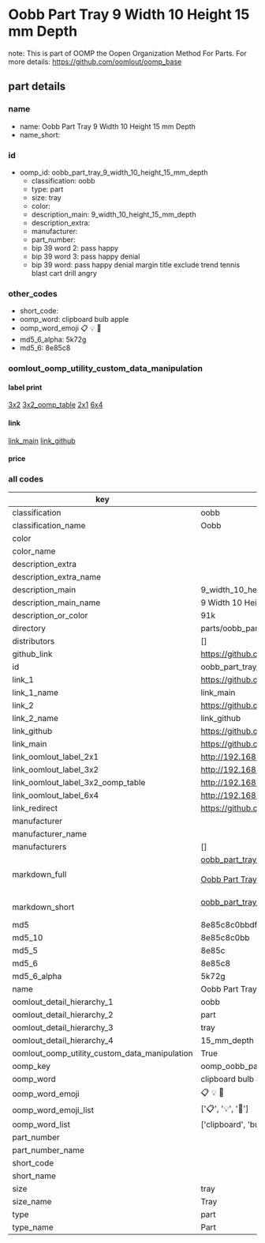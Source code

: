 # Oobb Part Tray 9 Width 10 Height 15 mm Depth  

note: This is part of OOMP the Oopen Organization Method For Parts. For more details: https://github.com/oomlout/oomp_base

##  part details
  







### name
* name: Oobb Part Tray 9 Width 10 Height 15 mm Depth
* name_short: 
### id
* oomp_id: oobb_part_tray_9_width_10_height_15_mm_depth
  * classification: oobb
  * type: part
  * size: tray
  * color: 
  * description_main: 9_width_10_height_15_mm_depth
  * description_extra: 
  * manufacturer: 
  * part_number: 
  * bip 39 word 2: pass happy
  * bip 39 word 3: pass happy denial
  * bip 39 word: pass happy denial margin title exclude trend tennis blast cart drill angry

### other_codes
* short_code: 
* oomp_word: clipboard bulb apple
* oomp_word_emoji :clipboard: :bulb: :apple:
* md5_6_alpha: 5k72g
* md5_6: 8e85c8






### oomlout_oomp_utility_custom_data_manipulation
#### label print
[3x2](http://192.168.1.245:1112/?label=oomp%205k72g)
[3x2_oomp_table](http://192.168.1.108:1112/?label=oomp%205k72g)
[2x1](http://192.168.1.242:1112/?label=oomp%205k72g)
[6x4](http://192.168.1.55:1112/?label=oomp%205k72g)    

#### link

[link_main](https://github.com/oomlout/oomlout_oomp_version_1_messy/tree/main/parts/oobb_part_tray_9_width_10_height_15_mm_depth) [link_github](https://github.com/oomlout/oomlout_oomp_version_1_messy/tree/main/parts/oobb_part_tray_9_width_10_height_15_mm_depth)                             

#### price







### all codes 
| key | value |  
| --- | --- |  
| classification | oobb |  
| classification_name | Oobb |  
| color |  |  
| color_name |  |  
| description_extra |  |  
| description_extra_name |  |  
| description_main | 9_width_10_height_15_mm_depth |  
| description_main_name | 9 Width 10 Height 15 mm Depth |  
| description_or_color | 91k |  
| directory | parts/oobb_part_tray_9_width_10_height_15_mm_depth |  
| distributors | [] |  
| github_link | https://github.com/oomlout/oomlout_oomp_part_src/tree/main/parts/oobb_part_tray_9_width_10_height_15_mm_depth |  
| id | oobb_part_tray_9_width_10_height_15_mm_depth |  
| link_1 | https://github.com/oomlout/oomlout_oomp_version_1_messy/tree/main/parts/oobb_part_tray_9_width_10_height_15_mm_depth |  
| link_1_name | link_main |  
| link_2 | https://github.com/oomlout/oomlout_oomp_version_1_messy/tree/main/parts/oobb_part_tray_9_width_10_height_15_mm_depth |  
| link_2_name | link_github |  
| link_github | https://github.com/oomlout/oomlout_oomp_version_1_messy/tree/main/parts/oobb_part_tray_9_width_10_height_15_mm_depth |  
| link_main | https://github.com/oomlout/oomlout_oomp_version_1_messy/tree/main/parts/oobb_part_tray_9_width_10_height_15_mm_depth |  
| link_oomlout_label_2x1 | http://192.168.1.242:1112/?label=oomp%205k72g |  
| link_oomlout_label_3x2 | http://192.168.1.245:1112/?label=oomp%205k72g |  
| link_oomlout_label_3x2_oomp_table | http://192.168.1.108:1112/?label=oomp%205k72g |  
| link_oomlout_label_6x4 | http://192.168.1.55:1112/?label=oomp%205k72g |  
| link_redirect | https://github.com/oomlout/oomlout_oomp_version_1_messy/tree/main/parts/oobb_part_tray_9_width_10_height_15_mm_depth |  
| manufacturer |  |  
| manufacturer_name |  |  
| manufacturers | [] |  
| markdown_full | [oobb_part_tray_9_width_10_height_15_mm_depth](none)<br>[](none)<br>[Oobb Part Tray 9 Width 10 Height 15 Mm Depth](none)<br><br> |  
| markdown_short | [oobb_part_tray_9_width_10_height_15_mm_depth](none)<br><br> |  
| md5 | 8e85c8c0bbdf3d013bf1787e74da3d05 |  
| md5_10 | 8e85c8c0bb |  
| md5_5 | 8e85c |  
| md5_6 | 8e85c8 |  
| md5_6_alpha | 5k72g |  
| name | Oobb Part Tray 9 Width 10 Height 15 mm Depth |  
| oomlout_detail_hierarchy_1 | oobb |  
| oomlout_detail_hierarchy_2 | part |  
| oomlout_detail_hierarchy_3 | tray |  
| oomlout_detail_hierarchy_4 | 15_mm_depth |  
| oomlout_oomp_utility_custom_data_manipulation | True |  
| oomp_key | oomp_oobb_part_tray_9_width_10_height_15_mm_depth |  
| oomp_word | clipboard bulb apple |  
| oomp_word_emoji | :clipboard: :bulb: :apple: |  
| oomp_word_emoji_list | [':clipboard:', ':bulb:', ':apple:'] |  
| oomp_word_list | ['clipboard', 'bulb', 'apple'] |  
| part_number |  |  
| part_number_name |  |  
| short_code |  |  
| short_name |  |  
| size | tray |  
| size_name | Tray |  
| type | part |  
| type_name | Part |  
